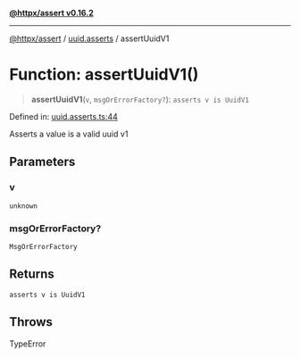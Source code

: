 [**@httpx/assert v0.16.2**](../../README.md)

***

[@httpx/assert](../../README.md) / [uuid.asserts](../README.md) / assertUuidV1

# Function: assertUuidV1()

> **assertUuidV1**(`v`, `msgOrErrorFactory?`): `asserts v is UuidV1`

Defined in: [uuid.asserts.ts:44](https://github.com/belgattitude/httpx/blob/7682ae8e8bf25ac4dbe7ea6b3b3dbe40b897e70c/packages/assert/src/uuid.asserts.ts#L44)

Asserts a value is a valid uuid v1

## Parameters

### v

`unknown`

### msgOrErrorFactory?

`MsgOrErrorFactory`

## Returns

`asserts v is UuidV1`

## Throws

TypeError
